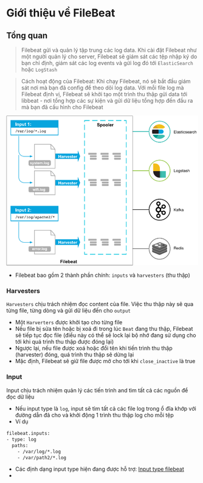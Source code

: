 # Giới thiệu về FileBeat

## Tổng quan

> Filebeat gửi và quản lý tập trung các log data. Khi cài đặt Filebeat như một người quản lý cho server, Filebeat sẽ giám sát các tệp nhập ký do bạn chỉ định, giám sát các log events và gửi log đó tới `ElasticSearch` hoặc `LogStash`

> Cách hoạt động của Filebeat: Khi chạy Filebeat, nó sẽ bắt đầu giám sát nơi mà bạn đã config để theo dõi log data. Với mỗi file log mà Filebeat định vị, Filebeat sẽ khởi tạo một trình thu thập gửi data tới libbeat - nơi tổng hợp các sự kiện và gửi dữ liệu tổng hợp đến đầu ra mà bạn đã cấu hình cho Filebeat

![Filebeat](../assets/filebeat.png)


- Filebeat bao gồm 2 thành phần chính: `inputs` và `harvesters` (thu thập)
### Harvesters

`Harvesters` chịu trách nhiệm đọc content của file. Việc thu thập này sẽ qua từng file, từng dòng và gửi dữ liệu đến cho `output`
- Một `Harverters` được khởi tạo cho từng file
- Nếu file bị sửa tên hoặc bị xoá đi trong lúc `Beat` đang thu thập, Filebeat sẽ tiếp tục đọc file (điều này có thể sẽ lock lại bộ nhớ đang sử dụng cho tới khi quá trình thu thập được đóng lại)
- Ngược lại, nếu file được xoá hoặc đổi tên khi tiến trình thu thập (harvester) đóng, quá trình thu thập sẽ dừng lại
- Mặc định, Filebeat sẽ giữ file được mở cho tới khi `close_inactive` là true
  

### Input

Input chịu trách nhiệm quản lý các tiến trình and tìm tất cả các nguồn để đọc dữ liệu
- Nếu input type là `log`, input sẽ tìm tất cả các file log trong ổ đĩa khớp với đường dẫn đã cho và khởi động 1 trình thu thập log cho mỗi tệp
- Ví dụ
```
filebeat.inputs:
- type: log
  paths:
    - /var/log/*.log
    - /var/path2/*.log
```

- Các định dạng input type hiện đang được hỗ trợ: [Input type filebeat](https://www.elastic.co/guide/en/beats/filebeat/current/configuration-filebeat-options.html#filebeat-input-types)
- 